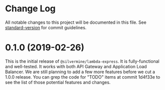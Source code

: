 # Change Log

All notable changes to this project will be documented in this file. See [standard-version](https://github.com/conventional-changelog/standard-version) for commit guidelines.

# 0.1.0 (2019-02-26)

This is the initial release of `@silvermine/lambda-express`. It is fully-functional and
well-tested. It works with both API Gateway and Application Load Balancer. We are still
planning to add a few more features before we cut a 1.0.0 release. You can grep the code
for "TODO" items at commit 1d4f33e to see the list of those potential features and
changes.
